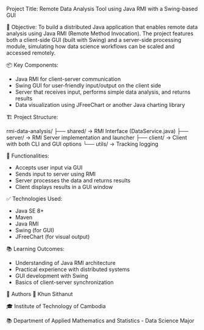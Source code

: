 Project Title: Remote Data Analysis Tool using Java RMI with a Swing-based GUI

📌 Objective:
To build a distributed Java application that enables remote data analysis using Java RMI (Remote Method Invocation). The project features both a client-side GUI (built with Swing) and a server-side processing module, simulating how data science workflows can be scaled and accessed remotely.

📦 Key Components:

- Java RMI for client-server communication
- Swing GUI for user-friendly input/output on the client side
- Server that receives input, performs simple data analysis, and returns results
- Data visualization using JFreeChart or another Java charting library

🏗 Project Structure:

rmi-data-analysis/
├── shared/     → RMI Interface (DataService.java)
├── server/     → RMI Server implementation and launcher
├── client/     → Client with both CLI and GUI options
└── utils/      → Tracking logging 

🔧 Functionalities:

- Accepts user input via GUI
- Sends input to server using RMI
- Server processes the data and returns results
- Client displays results in a GUI window

✅ Technologies Used:

- Java SE 8+
- Maven
- Java RMI
- Swing (for GUI)
- JFreeChart (for visual output)

📚 Learning Outcomes:

- Understanding of Java RMI architecture
- Practical experience with distributed systems
- GUI development with Swing
- Basics of client-server synchronization

🤝 Authors
👤 Khun Sithanut

🎓 Institute of Technology of Cambodia

📚 Department of Applied Mathematics and Statistics - Data Science Major
